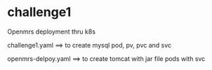 # challenge1
Openmrs deployment thru k8s

challenge1.yaml ==> to create mysql pod, pv, pvc and svc

openmrs-delpoy.yaml ==> to create tomcat with jar file pods with svc

